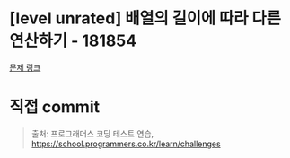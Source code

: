 # [level unrated] 배열의 길이에 따라 다른 연산하기 - 181854

[문제 링크](https://school.programmers.co.kr/learn/courses/30/lessons/181854)

# 직접 commit

> 출처: 프로그래머스 코딩 테스트 연습, https://school.programmers.co.kr/learn/challenges
